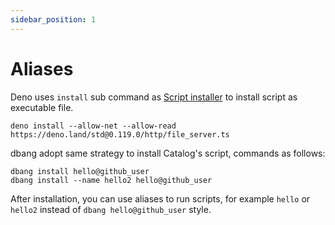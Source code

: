 ```yaml
---
sidebar_position: 1
---
```


# Aliases

Deno uses `install` sub command as [Script installer](https://deno.land/manual@v1.17.1/tools/script_installer) to install script as executable file.

```shell
deno install --allow-net --allow-read https://deno.land/std@0.119.0/http/file_server.ts
```

dbang adopt same strategy to install Catalog's script, commands as follows:

```shell
dbang install hello@github_user
dbang install --name hello2 hello@github_user
```

After installation, you can use aliases to run scripts, for example `hello` or `hello2` instead of `dbang hello@github_user` style.
